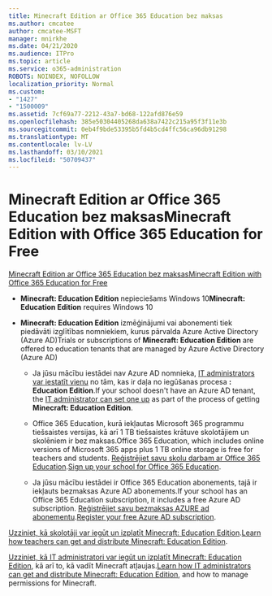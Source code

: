 ```yaml
---
title: Minecraft Edition ar Office 365 Education bez maksas
ms.author: cmcatee
author: cmcatee-MSFT
manager: mnirkhe
ms.date: 04/21/2020
ms.audience: ITPro
ms.topic: article
ms.service: o365-administration
ROBOTS: NOINDEX, NOFOLLOW
localization_priority: Normal
ms.custom:
- "1427"
- "1500009"
ms.assetid: 7cf69a77-2212-43a7-bd68-122afd876e59
ms.openlocfilehash: 385e50304405268da638a7422c215a95f3f11e3b
ms.sourcegitcommit: 0eb4f9bde53395b5fd4b5cd4ffc56ca96db91298
ms.translationtype: MT
ms.contentlocale: lv-LV
ms.lasthandoff: 03/10/2021
ms.locfileid: "50709437"
---
```

# <a name="minecraft-edition-with-office-365-education-for-free"></a><span data-ttu-id="62de9-102">Minecraft Edition ar Office 365 Education bez maksas</span><span class="sxs-lookup"><span data-stu-id="62de9-102">Minecraft Edition with Office 365 Education for Free</span></span>

[<span data-ttu-id="62de9-103">Minecraft Edition ar Office 365 Education bez maksas</span><span class="sxs-lookup"><span data-stu-id="62de9-103">Minecraft Edition with Office 365 Education for Free</span></span>](https://docs.microsoft.com/education/windows/get-minecraft-for-education)
  
- <span data-ttu-id="62de9-104">**Minecraft: Education Edition** nepieciešams Windows 10</span><span class="sxs-lookup"><span data-stu-id="62de9-104">**Minecraft: Education Edition** requires Windows 10</span></span>

- <span data-ttu-id="62de9-105">**Minecraft: Education Edition** izmēģinājumi vai abonementi tiek piedāvāti izglītības nomniekiem, kurus pārvalda Azure Active Directory (Azure AD)</span><span class="sxs-lookup"><span data-stu-id="62de9-105">Trials or subscriptions of **Minecraft: Education Edition** are offered to education tenants that are managed by Azure Active Directory (Azure AD)</span></span>

  - <span data-ttu-id="62de9-106">Ja jūsu mācību iestādei nav Azure AD nomnieka, [IT administrators var iestatīt vienu](https://docs.microsoft.com/education/windows/school-get-minecraft) no tām, kas ir daļa no iegūšanas procesa **: Education Edition**.</span><span class="sxs-lookup"><span data-stu-id="62de9-106">If your school doesn't have an Azure AD tenant, the [IT administrator can set one up](https://docs.microsoft.com/education/windows/school-get-minecraft) as part of the process of getting **Minecraft: Education Edition**.</span></span>

  - <span data-ttu-id="62de9-107">Office 365 Education, kurā iekļautas Microsoft 365 programmu tiešsaistes versijas, kā arī 1 TB tiešsaistes krātuve skolotājiem un skolēniem ir bez maksas.</span><span class="sxs-lookup"><span data-stu-id="62de9-107">Office 365 Education, which includes online versions of Microsoft 365 apps plus 1 TB online storage is free for teachers and students.</span></span> <span data-ttu-id="62de9-108">[Reģistrējiet savu skolu darbam ar Office 365 Education](https://www.microsoft.com/education/products/office).</span><span class="sxs-lookup"><span data-stu-id="62de9-108">[Sign up your school for Office 365 Education](https://www.microsoft.com/education/products/office).</span></span>

  - <span data-ttu-id="62de9-109">Ja jūsu mācību iestādei ir Office 365 Education abonements, tajā ir iekļauts bezmaksas Azure AD abonements.</span><span class="sxs-lookup"><span data-stu-id="62de9-109">If your school has an Office 365 Education subscription, it includes a free Azure AD subscription.</span></span> <span data-ttu-id="62de9-110">[Reģistrējiet savu bezmaksas AZURE ad abonementu](https://msdn.microsoft.com/library/windows/hardware/mt703369%28v=vs.85%29.aspx).</span><span class="sxs-lookup"><span data-stu-id="62de9-110">[Register your free Azure AD subscription](https://msdn.microsoft.com/library/windows/hardware/mt703369%28v=vs.85%29.aspx).</span></span>

<span data-ttu-id="62de9-111">[Uzziniet, kā skolotāji var iegūt un izplatīt Minecraft: Education Edition](https://docs.microsoft.com/education/windows/teacher-get-minecraft).</span><span class="sxs-lookup"><span data-stu-id="62de9-111">[Learn how teachers can get and distribute Minecraft: Education Edition](https://docs.microsoft.com/education/windows/teacher-get-minecraft).</span></span>
  
<span data-ttu-id="62de9-112">[Uzziniet, kā IT administratori var iegūt un izplatīt Minecraft: Education Edition](https://docs.microsoft.com/education/windows/school-get-minecraft), kā arī to, kā vadīt Minecraft atļaujas.</span><span class="sxs-lookup"><span data-stu-id="62de9-112">[Learn how IT administrators can get and distribute Minecraft: Education Edition](https://docs.microsoft.com/education/windows/school-get-minecraft), and how to manage permissions for Minecraft.</span></span>